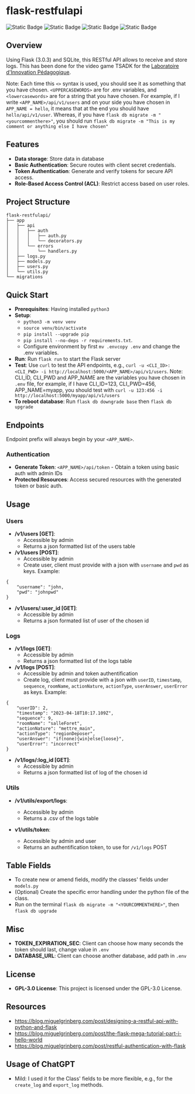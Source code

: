 # flask-restfulapi

![Static Badge](https://img.shields.io/badge/python-3.12.4-blue?style=plastic&logo=python&logoColor=white&link=https%3A%2F%2Fwww.python.org%2F)
 ![Static Badge](https://img.shields.io/badge/flask-3.0.3-blue?style=plastic&logo=flask&link=https%3A%2F%2Fflask.palletsprojects.com%2Fen%2F3.0.x%2F) ![Static Badge](https://img.shields.io/badge/licence-GPL--3.0-blue?style=plastic&logo=gpl&logoColor=white&cacheSeconds=https%3A%2F%2Fwww.gnu.org%2Flicenses%2Fgpl-3.0.en.html) ![Static Badge](https://img.shields.io/badge/PEP8-passing-green?style=plastic&logo=pep8&logoColor=green&link=https%3A%2F%2Fpeps.python.org%2Fpep-0008%2F) 





## Overview

Using Flask (3.0.3) and SQLite, this RESTful API allows to receive and store logs. This has been done for the video game TSADK for the [Laboratoire d'Innovation Pédagogique](https://www.lip-unige.ch/).

Note: Each time this `<>` syntax is used, you should see it as something that you have chosen. `<UPPERCASEWORDS>` are for .env variables, and `<lowercasewords>` are for a string that you have chosen. For example, if I write `<APP_NAME>/api/v1/users` and on your side you have chosen in `APP_NAME = hello`, it means that at the end you should have `hello/api/v1/user`. Whereas, if you have `flask db migrate -m "<yourcommenthere>"`, you should run `flask db migrate -m "This is my comment or anything else I have chosen"`

## Features
- **Data storage**: Store data in database
- **Basic Authentication**: Secure routes with client secret credentials.
- **Token Authentication**: Generate and verify tokens for secure API access.
- **Role-Based Access Control (ACL)**: Restrict access based on user roles.

## Project Structure
```
flask-restfulapi/
├── app
│   ├── api
│   │   ├── auth
│   │   │   ├── auth.py
│   │   │   └── decorators.py
│   │   └── errors
│   │       └── handlers.py
│   ├── logs.py
│   ├── models.py
│   ├── users.py
│   └── utils.py
└── migrations
```

## Quick Start
- **Prerequisites**: Having installed `python3`
- **Setup**:
    - `python3 -m venv venv`
    - `source venv/bin/activate`
    - `pip install --upgrade pip`
    - `pip install --no-deps -r requirements.txt`.
    - Configure environment by first `mv .envcopy .env` and change the .env variables.
- **Run**: Run `flask run` to start the Flask server
- **Test**: Use `curl` to test the API endpoints, e.g., `curl -u <CLI_ID>:<CLI_PWD> -i http://localhost:5000/<APP_NAME>/api/v1/users`. Note: CLI_ID, CLI_PWD and APP_NAME are the variables you have chosen in `.env` file, for example, if I have CLI_ID=123, CLI_PWD=456, APP_NAME=myapp, you should test with `curl -u 123:456 -i http://localhost:5000/myapp/api/v1/users`
- **To reboot database**: Run `flask db downgrade base` then `flask db upgrade`

## Endpoints

Endpoint prefix will always begin by your `<APP_NAME>`.

### Authentication
- **Generate Token**: `<APP_NAME>/api/token` - Obtain a token using basic auth with admin IDs
- **Protected Resources**: Access secured resources with the generated token or basic auth.

## Usage

### Users

- **/v1/users [GET]**:
    - Accessible by admin
    - Returns a json formatted list of the users table
- **/v1/users [POST]**: 
    - Accessible by admin
    - Create user, client must provide with a json with `username` and `pwd` as keys. Example:
```
{
    "username": "john,
    "pwd": "johnpwd"
}
```
- **/v1/users/:user_id [GET]**: 
    - Accessible by admin
    - Returns a json formated list of user of the chosen id

### Logs

- **/v1/logs [GET]**:
    - Accessible by admin
    - Returns a json formatted list of the logs table
- **/v1/logs [POST]**: 
    - Accessible by admin and token authentification
    - Create log, client must provide with a json with `userID`, `timestamp`, `sequence`, `roomName`, `actionNature`, `actionType`, `userAnswer`, `userError` as keys. Example:
```
{
    "userID": 2,
    "timestamp": "2023-04-18T10:17.109Z",
    "sequence": 9,
    "roomName": "salleForet",
    "actionNature": "mettre_main",
    "actionType": "regionDeposer",
    "userAnswer": "if(none){win}else{loose}",
    "userError": "incorrect"
}
```
- **/v1/logs/:log_id [GET]**:
    - Accessible by admin
    - Returns a json formatted list of log of the chosen id

### Utils

- **/v1/utils/export/logs**: 
    - Accessible by admin
    - Returns a .csv of the logs table

- **v1/utils/token**:
    - Accessible by admin and user
    - Returns an authentification token, to use for `/v1/logs` POST

## Table Fields
- To create new or amend fields, modify the classes' fields under `models.py`
- (Optional) Create the specific error handling under the python file of the class.
- Run on the terminal `flask db migrate -m "<YOURCOMMENTHERE>"`, then `flask db upgrade`

## Misc
- **TOKEN_EXPIRATION_SEC**: Client can choose how many seconds the token should last, change value in `.env`
- **DATABASE_URL**: Client can choose another database, add path in `.env`

## License
- **GPL-3.0 License**: This project is licensed under the GPL-3.0 License.

## Resources
- https://blog.miguelgrinberg.com/post/designing-a-restful-api-with-python-and-flask
- https://blog.miguelgrinberg.com/post/the-flask-mega-tutorial-part-i-hello-world
- https://blog.miguelgrinberg.com/post/restful-authentication-with-flask

## Usage of ChatGPT
- Mild: I used it for the Class' fields to be more flexible, e.g., for the `create_log` and `export_log` methods.
